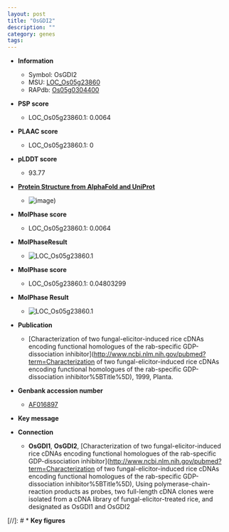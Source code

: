 ```yaml
---
layout: post
title: "OsGDI2"
description: ""
category: genes
tags: 
---
```


* **Information**  
    + Symbol: OsGDI2  
    + MSU: [LOC_Os05g23860](http://rice.plantbiology.msu.edu/cgi-bin/ORF_infopage.cgi?orf=LOC_Os05g23860)  
    + RAPdb: [Os05g0304400](http://rapdb.dna.affrc.go.jp/viewer/gbrowse_details/irgsp1?name=Os05g0304400)  

* **PSP score**  
    + LOC_Os05g23860.1: 0.0064 

* **PLAAC score**  
    + LOC_Os05g23860.1: 0 

* **pLDDT score**
    + 93.77

* **[Protein Structure from AlphaFold and UniProt](https://www.uniprot.org/uniprotkb/Q0DJB7/entry#structure)**
    + ![image](https://ricepsp.github.io/images/Q0/AF-Q0DJB7-F1.png))

* **MolPhase score**
    + LOC_Os05g23860.1: 0.0064

* **MolPhaseResult**
    + ![LOC_Os05g23860.1](https://ricepsp.github.io/pictures/LOC_Os05g/LOC_Os05g23860.1.png)

* **MolPhase score**
    + LOC_Os05g23860.1: 0.04803299

* **MolPhase Result**
    + ![LOC_Os05g23860.1](https://304243504.github.io/Pictures/LOC_Os05g/LOC_Os05g23860.1.png)

* **Publication**  
    + [Characterization of two fungal-elicitor-induced rice cDNAs encoding functional homologues of the rab-specific GDP-dissociation inhibitor](http://www.ncbi.nlm.nih.gov/pubmed?term=Characterization of two fungal-elicitor-induced rice cDNAs encoding functional homologues of the rab-specific GDP-dissociation inhibitor%5BTitle%5D), 1999, Planta.

* **Genbank accession number**  
    + [AF016897](http://www.ncbi.nlm.nih.gov/nuccore/AF016897)

* **Key message**  

* **Connection**  
    + __OsGDI1__, __OsGDI2__, [Characterization of two fungal-elicitor-induced rice cDNAs encoding functional homologues of the rab-specific GDP-dissociation inhibitor](http://www.ncbi.nlm.nih.gov/pubmed?term=Characterization of two fungal-elicitor-induced rice cDNAs encoding functional homologues of the rab-specific GDP-dissociation inhibitor%5BTitle%5D), Using polymerase-chain-reaction products as probes, two full-length cDNA clones were isolated from a cDNA library of fungal-elicitor-treated rice, and designated as OsGDI1 and OsGDI2

[//]: # * **Key figures**  


